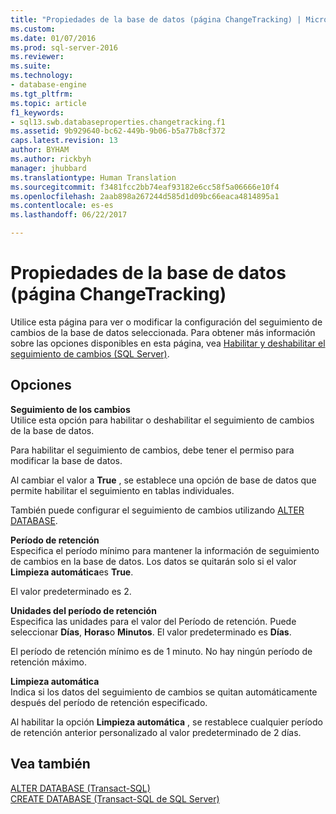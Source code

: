 ```yaml
---
title: "Propiedades de la base de datos (página ChangeTracking) | Microsoft Docs"
ms.custom: 
ms.date: 01/07/2016
ms.prod: sql-server-2016
ms.reviewer: 
ms.suite: 
ms.technology:
- database-engine
ms.tgt_pltfrm: 
ms.topic: article
f1_keywords:
- sql13.swb.databaseproperties.changetracking.f1
ms.assetid: 9b929640-bc62-449b-9b06-b5a77b8cf372
caps.latest.revision: 13
author: BYHAM
ms.author: rickbyh
manager: jhubbard
ms.translationtype: Human Translation
ms.sourcegitcommit: f3481fcc2bb74eaf93182e6cc58f5a06666e10f4
ms.openlocfilehash: 2aab898a267244d585d1d09bc66eaca4814895a1
ms.contentlocale: es-es
ms.lasthandoff: 06/22/2017

---
```

# <a name="database-properties-changetracking-page"></a>Propiedades de la base de datos (página ChangeTracking)
  Utilice esta página para ver o modificar la configuración del seguimiento de cambios de la base de datos seleccionada. Para obtener más información sobre las opciones disponibles en esta página, vea [Habilitar y deshabilitar el seguimiento de cambios &#40;SQL Server&#41;](../../relational-databases/track-changes/enable-and-disable-change-tracking-sql-server.md).  
  
## <a name="options"></a>Opciones  
 **Seguimiento de los cambios**  
 Utilice esta opción para habilitar o deshabilitar el seguimiento de cambios de la base de datos.  
  
 Para habilitar el seguimiento de cambios, debe tener el permiso para modificar la base de datos.  
  
 Al cambiar el valor a **True** , se establece una opción de base de datos que permite habilitar el seguimiento en tablas individuales.  
  
 También puede configurar el seguimiento de cambios utilizando [ALTER DATABASE](../../t-sql/statements/alter-database-transact-sql.md).  
  
 **Período de retención**  
 Especifica el período mínimo para mantener la información de seguimiento de cambios en la base de datos. Los datos se quitarán solo si el valor **Limpieza automática**es **True**.  
  
 El valor predeterminado es 2.  
  
 **Unidades del período de retención**  
 Especifica las unidades para el valor del Período de retención. Puede seleccionar **Días**, **Horas**o **Minutos**. El valor predeterminado es **Días**.  
  
 El período de retención mínimo es de 1 minuto. No hay ningún período de retención máximo.  
  
 **Limpieza automática**  
 Indica si los datos del seguimiento de cambios se quitan automáticamente después del período de retención especificado.  
  
 Al habilitar la opción **Limpieza automática** , se restablece cualquier período de retención anterior personalizado al valor predeterminado de 2 días.  
  
## <a name="see-also"></a>Vea también  
 [ALTER DATABASE &#40;Transact-SQL&#41;](../../t-sql/statements/alter-database-transact-sql.md)   
 [CREATE DATABASE &#40;Transact-SQL de SQL Server&#41;](../../t-sql/statements/create-database-sql-server-transact-sql.md)  
  
  

